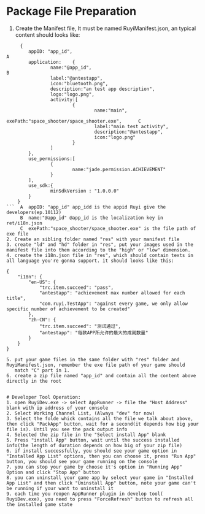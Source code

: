 # Package File Preparation

1. Create the Manifest file, It must be named RuyiManifest.json, an typical content should looks like:
```
     {
        appID: "app_id",                                                        A
        application:    {
                name:"@app_id",                                                 B
                label:"@antestapp",
                icon:"bluetooth.png",
                description:"an test app description",
                logo:"logo.png",
                activity:[
                        {
                                name:"main",
                                exePath:"space_shooter/space_shooter.exe",      C
                                label:"main test activity",
                                description:"@antestapp",
                                icon:"logo.png"
                        }
                ]
        },
        use_permissions:[
                {
                        name:"jade.permission.ACHIEVEMENT"
                }
        ],
        use_sdk:{
                minSdkVersion : "1.0.0.0"
        }
    }
```  A  appID: "app_id" app_idd is the appid Ruyi give the developers(ep.10112)
     B  name:"@app_id" @app_id is the localization key in ret/i18n.json
     C  exePath:"space_shooter/space_shooter.exe" is the file path of exe file  
2. Create an sibling folder named "res" with your manifest file
3. create "ld" and "hd" folder in "res", put your images used in the manifest file into them according to the "high" or "low" dimension.
4. create the i18n.json file in "res", which should contain texts in all language you're gonna support. it should looks like this:
```
    {
        "i18n": {
            "en-US": {
                "trc.item.succeed": "pass",
                "antestapp": "achievement max number allowed for each title",
                "com.ruyi.TestApp": "against every game, we only allow specific number of achievement to be created"
            },
            "zh-CN": {
                "trc.item.succeed": "测试通过",
                "antestapp": "每款APP所允许的最大的成就数量"
            }
        }
    }
```
5. put your game files in the same folder with "res" folder and RuyiManifest.json, remember the exe file path of your game should
   match "C" part in 1.
6. create a zip file named "app_id" and contain all the content above directly in the root


# Developer Tool Operation:
1. open RuyiDev.exe -> select AppRunner -> file the "Host Address" blank with ip address of your console
2. Select Working Channel List, (Always "dev" for now)
3. Select the folde whick contains all the file we talk about above, then click "PackApp" button, wait for a second(it depends how big your file is). Until you see the pack output info
4. Selected the zip file in the "Select install App" blank
5. Press "install App" button, wait until the success installed info(the length of duration depends on how big of your zip file)
6. if install successfully, you should see your game option in "Installed App List" options, then you can choose it, press "Run App" button, you should see your game running on the console
7. you can stop your game by choose it's option in "Running App" Option and click "Stop App" button
8. you can uninstall your game app by select your game in "Installed App List" and then click "Uninstall App" button, note your game can't be running if your want to uninstall it
9. each time you reopen AppRunner plugin in develop tool( RuyiDev.exe), you need to press "ForceRefresh" button to refresh all the installed game state

